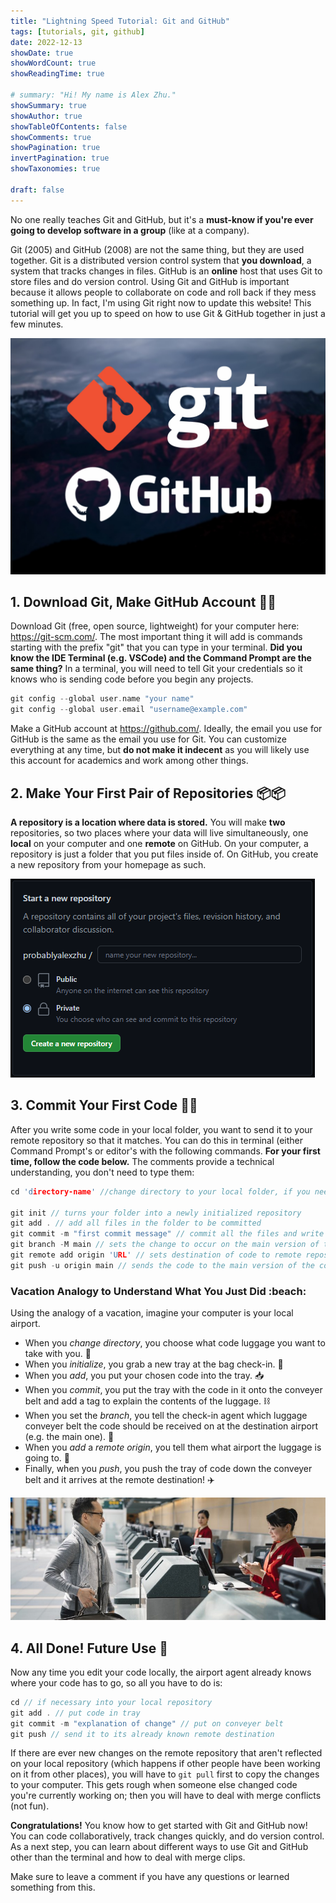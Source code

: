 ```yaml
---
title: "Lightning Speed Tutorial: Git and GitHub"
tags: [tutorials, git, github]
date: 2022-12-13
showDate: true
showWordCount: true
showReadingTime: true

# summary: "Hi! My name is Alex Zhu."
showSummary: true
showAuthor: true
showTableOfContents: false
showComments: true
showPagination: true
invertPagination: true
showTaxonomies: true

draft: false
---
```


No one really teaches Git and GitHub, but it's a **must-know if you're ever going to develop software in a group** (like at a company).

Git (2005) and GitHub (2008) are not the same thing, but they are used together. Git is a distributed version control system that **you download**, a system that tracks changes in files. GitHub is an **online** host that uses Git to store files and do version control. Using Git and GitHub is important because it allows people to collaborate on code and roll back if they mess something up. In fact, I'm using Git right now to update this website! This tutorial will get you up to speed on how to use Git & GitHub together in just a few minutes.

![Git and GitHub logos.](thumb.jpg "Git and GitHub logos.")

## 1. Download Git, Make GitHub Account 🙋‍♂️

Download Git (free, open source, lightweight) for your computer here: https://git-scm.com/. The most important thing it will add is commands starting with the prefix "git" that you can type in your terminal. **Did you know the IDE Terminal (e.g. VSCode) and the Command Prompt are the same thing?** In a terminal, you will need to tell Git your credentials so it knows who is sending code before you begin any projects.

```C
git config --global user.name "your name"
git config --global user.email "username@example.com"
```

Make a GitHub account at https://github.com/. Ideally, the email you use for GitHub is the same as the email you use for Git. You can customize everything at any time, but **do not make it indecent** as you will likely use this account for academics and work among other things.

## 2. Make Your First Pair of Repositories 📦📦
 
**A repository is a location where data is stored.** You will make **two** repositories, so two places where your data will live simultaneously, one **local** on your computer and one **remote** on GitHub. On your computer, a repository is just a folder that you put files inside of. On GitHub, you create a new repository from your homepage as such.

![Make a new repository.](newrepo.png "Make a new repository.")

## 3. Commit Your First Code 👩‍💻

After you write some code in your local folder, you want to send it to your remote repository so that it matches. You can do this in terminal (either Command Prompt's or editor's with the following commands. **For your first time, follow the code below.** The comments provide a technical understanding, you don't need to type them:

```C
cd 'directory-name' //change directory to your local folder, if you need to exit a subfolder do cd ..

git init // turns your folder into a newly initialized repository
git add . // add all files in the folder to be committed
git commit -m "first commit message" // commit all the files and write message that will accompany the change on GitHub
git branch -M main // sets the change to occur on the main version of the code
git remote add origin 'URL' // sets destination of code to remote repository at that GitHub URL
git push -u origin main // sends the code to the main version of the code on GitHub. Done!
```

### Vacation Analogy to Understand What You Just Did :beach:

Using the analogy of a vacation, imagine your computer is your local airport.
- When you *change directory*, you choose what code luggage you want to take with you. :luggage:
- When you *initialize*, you grab a new tray at the bag check-in. 🤏
- When you *add*, you put your chosen code into the tray. 📥
- When you *commit*, you put the tray with the code in it onto the conveyer belt and add a tag to explain the contents of the luggage. ⛓️
- When you set the *branch*, you tell the check-in agent which luggage conveyer belt the code should be received on at the destination airport (e.g. the main one). 🛃
- When you *add* a *remote origin*, you tell them what airport the luggage is going to. 🗼
- Finally, when you *push*, you push the tray of code down the conveyer belt and it arrives at the remote destination! ✈️

![Man loading luggage onto conveyer belt.](luggage.jpg "Man loading luggage onto conveyer belt with help of check-in agent. https://www.cathaypacific.com/cx/en_US/baggage.html")

## 4. All Done! Future Use 🔮

Now any time you edit your code locally, the airport agent already knows where your code has to go, so all you have to do is:

```C
cd // if necessary into your local repository
git add . // put code in tray
git commit -m "explanation of change" // put on conveyer belt
git push // send it to its already known remote destination
```

If there are ever new changes on the remote repository that aren't reflected on your local repository (which happens if other people have been working on it from other places), you will have to `git pull` first to copy the changes to your computer. This gets rough when someone else changed code you're currently working on; then you will have to deal with merge conflicts (not fun).

**Congratulations!** You know how to get started with Git and GitHub now! You can code collaboratively, track changes quickly, and do version control. As a next step, you can learn about different ways to use Git and GitHub other than the terminal and how to deal with merge clips.

Make sure to leave a comment if you have any questions or learned something from this.